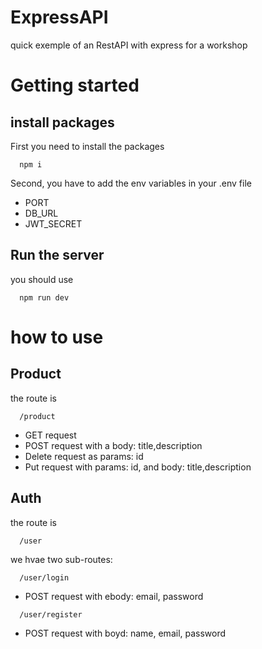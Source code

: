 # ExpressAPI
quick exemple of an RestAPI with express for a workshop
# Getting started

## install packages
First you need to install the packages
```
  npm i 
```
Second, you have to add the env variables in your .env file

* PORT
* DB_URL
* JWT_SECRET

## Run the server
you should use 
```
  npm run dev
```
# how to use
## Product
the route is 
```
  /product
```
* GET request
* POST request with a body: title,description
* Delete request as params: id
* Put request with params: id, and body: title,description
## Auth
the route is 
```
  /user
```
we hvae two sub-routes:
```
  /user/login
```
* POST request with ebody: email, password
```
  /user/register
```
* POST request with boyd: name, email, password
